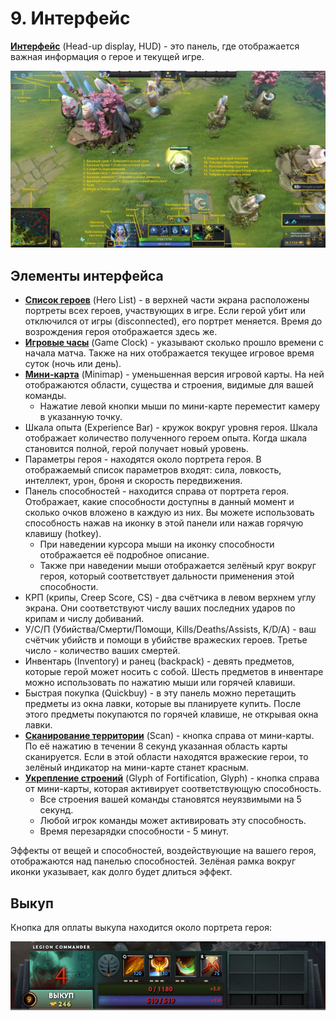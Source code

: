 # 9. Интерфейс

[**Интерфейс**](https://dota2-ru.gamepedia.com/%D0%98%D0%BD%D1%82%D0%B5%D1%80%D1%84%D0%B5%D0%B9%D1%81) (Head-up display, HUD) - это панель, где отображается важная информация о герое и текущей игре.

![Интерфейс](images/9.1_interface.jpg)

## Элементы интерфейса

* [**Список героев**](https://dota2-ru.gamepedia.com/%D0%98%D0%BD%D1%82%D0%B5%D1%80%D1%84%D0%B5%D0%B9%D1%81#.D0.A1.D0.BF.D0.B8.D1.81.D0.BE.D0.BA_.D0.B3.D0.B5.D1.80.D0.BE.D0.B5.D0.B2) (Hero List) - в верхней части экрана расположены портреты всех героев, участвующих в игре. Если герой убит или отключился от игры (disconnected), его портрет меняется. Время до возрождения героя отображается здесь же.
* [**Игровые часы**](https://dota2-ru.gamepedia.com/%D0%98%D0%BD%D1%82%D0%B5%D1%80%D1%84%D0%B5%D0%B9%D1%81#.D0.98.D0.B3.D1.80.D0.BE.D0.B2.D1.8B.D0.B5_.D1.87.D0.B0.D1.81.D1.8B) (Game Clock) - указывают сколько прошло времени с начала матча. Также на них отображается текущее игровое время суток (ночь или день).
* [**Мини-карта**](https://dota2-ru.gamepedia.com/%D0%9C%D0%B8%D0%BD%D0%B8-%D0%BA%D0%B0%D1%80%D1%82%D0%B0) (Minimap) - уменьшенная версия игровой карты. На ней отображаются области, существа и строения, видимые для вашей команды.
    * Нажатие левой кнопки мыши по мини-карте переместит камеру в указанную точку.
* Шкала опыта (Experience Bar) - кружок вокруг уровня героя. Шкала отображает количество полученного героем опыта. Когда шкала становится полной, герой получает новый уровень.
* Параметры героя - находятся около портрета героя. В отображаемый список параметров входят: сила, ловкость, интеллект, урон, броня и скорость передвижения.
* Панель способностей - находится справа от портрета героя. Отображает, какие способности доступны в данный момент и сколько очков вложено в каждую из них. Вы можете использовать способность нажав на иконку в этой панели или нажав горячую клавишу (hotkey).
    * При наведении курсора мыши на иконку способности отображается её подробное описание.
    * Также при наведении мыши отображается зелёный круг вокруг героя, который соответствует дальности применения этой способности.
* КРП (крипы, Creep Score, CS) - два счётчика в левом верхнем углу экрана. Они соответствуют числу ваших последних ударов по крипам и числу добиваний.
* У/С/П (Убийства/Смерти/Помощи, Kills/Deaths/Assists, K/D/A) - ваш счётчик убийств и помощи в убийстве вражеских героев. Третье число - количество ваших смертей.
* Инвентарь (Inventory) и ранец (backpack) - девять предметов, которые герой может носить с собой. Шесть предметов в инвентаре можно использовать по нажатию мыши или горячей клавиши.
* Быстрая покупка (Quickbuy) - в эту панель можно перетащить предметы из окна лавки, которые вы планируете купить. После этого предметы покупаются по горячей клавише, не открывая окна лавки.
* [**Сканирование территории**](https://dota2-ru.gamepedia.com/%D0%A1%D0%BA%D0%B0%D0%BD%D0%B8%D1%80%D0%BE%D0%B2%D0%B0%D0%BD%D0%B8%D0%B5_%D1%82%D0%B5%D1%80%D1%80%D0%B8%D1%82%D0%BE%D1%80%D0%B8%D0%B8) (Scan) - кнопка справа от мини-карты. По её нажатию в течении 8 секунд указанная область карты сканируется. Если в этой области находятся вражеские герои, то зелёный индикатор на мини-карте станет красным.
* [**Укрепление строений**](https://dota2-ru.gamepedia.com/%D0%A1%D1%82%D1%80%D0%BE%D0%B5%D0%BD%D0%B8%D1%8F#.D0.A3.D0.BA.D1.80.D0.B5.D0.BF.D0.BB.D0.B5.D0.BD.D0.B8.D0.B5_.D1.81.D1.82.D1.80.D0.BE.D0.B5.D0.BD.D0.B8.D0.B9) (Glyph of Fortification, Glyph) - кнопка справа от мини-карты, которая активирует соответствующую способность.
    * Все строения вашей команды становятся неуязвимыми на 5 секунд.
    * Любой игрок команды может активировать эту способность.
    * Время перезарядки способности - 5 минут.

Эффекты от вещей и способностей, воздействующие на вашего героя, отображаются над панелью способностей. Зелёная рамка вокруг иконки указывает, как долго будет длиться эффект.

## Выкуп

Кнопка для оплаты выкупа находится около портрета героя:

![Выкуп](images/9.2_buyback.png)


